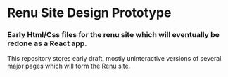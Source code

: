 # Renu Site Design Prototype
### Early Html/Css files for the renu site which will eventually be redone as a React app.

This repository stores early draft, mostly uninteractive versions of several major pages which will
form the Renu site.
